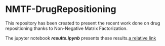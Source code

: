 # NMTF-DrugRepositioning

This repository has been created to present the recent work done on drug repositioning thanks to Non-Negative Matrix Factorization.

The jupyter notebook ***results.ipynb*** presents these results.[a relative link](results.ipynb)
